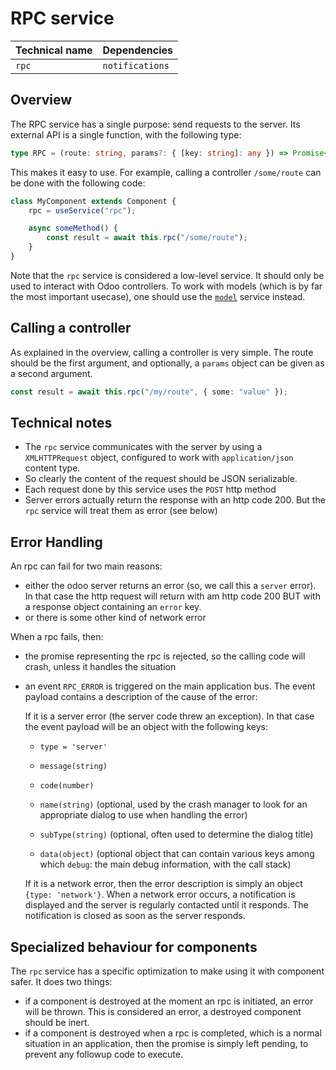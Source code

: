 # RPC service

| Technical name | Dependencies    |
| -------------- | --------------- |
| `rpc`          | `notifications` |

## Overview

The RPC service has a single purpose: send requests to the server. Its external
API is a single function, with the following type:

```ts
type RPC = (route: string, params?: { [key: string]: any }) => Promise<any>;
```

This makes it easy to use. For example, calling a controller `/some/route` can
be done with the following code:

```ts
class MyComponent extends Component {
    rpc = useService("rpc");

    async someMethod() {
        const result = await this.rpc("/some/route");
    }
}
```

Note that the `rpc` service is considered a low-level service. It should only be
used to interact with Odoo controllers. To work with models (which is by far the
most important usecase), one should use the [`model`](model.md) service instead.

## Calling a controller

As explained in the overview, calling a controller is very simple. The route
should be the first argument, and optionally, a `params` object can be given as
a second argument.

```ts
const result = await this.rpc("/my/route", { some: "value" });
```

## Technical notes

-   The `rpc` service communicates with the server by using a `XMLHTTPRequest` object,
    configured to work with `application/json` content type.
-   So clearly the content of the request should be JSON serializable.
-   Each request done by this service uses the `POST` http method
-   Server errors actually return the response with an http code 200. But the `rpc`
    service will treat them as error (see below)

## Error Handling

An rpc can fail for two main reasons:

-   either the odoo server returns an error (so, we call this a `server` error).
    In that case the http request will return with am http code 200 BUT with a
    response object containing an `error` key.
-   or there is some other kind of network error

When a rpc fails, then:

-   the promise representing the rpc is rejected, so the calling code will crash,
    unless it handles the situation
-   an event `RPC_ERROR` is triggered on the main application bus. The event payload
    contains a description of the cause of the error:

    If it is a server error (the server code threw an exception). In that case
    the event payload will be an object with the following keys:

    -   `type = 'server'`
    -   `message(string)`
    -   `code(number)`

    -   `name(string)` (optional, used by the crash manager to look for an appropriate
        dialog to use when handling the error)
    -   `subType(string)` (optional, often used to determine the dialog title)
    -   `data(object)` (optional object that can contain various keys among which
        `debug`: the main debug information, with the call stack)

    If it is a network error, then the error description is simply an object
    `{type: 'network'}`.
    When a network error occurs, a notification is displayed and the server is regularly
    contacted until it responds. The notification is closed as soon as the server responds.

## Specialized behaviour for components

The `rpc` service has a specific optimization to make using it with component safer. It
does two things:

-   if a component is destroyed at the moment an rpc is initiated, an error will
    be thrown. This is considered an error, a destroyed component should be inert.
-   if a component is destroyed when a rpc is completed, which is a normal situation
    in an application, then the promise is simply left pending, to prevent any
    followup code to execute.
